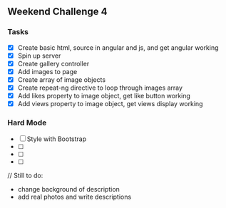 ## Weekend Challenge 4

### Tasks 
- [x] Create basic html, source in angular and js, and get angular working
- [x] Spin up server
- [x] Create gallery controller
- [x] Add images to page
- [x] Create array of image objects
- [x] Create repeat-ng directive to loop through images array
- [x] Add likes property to image object, get like button working
- [x] Add views property to image object, get views display working

### Hard Mode
- [ ] Style with Bootstrap
- [ ]
- [ ]
- [ ]

// Still to do:
- change background of description
- add real photos and write descriptions

